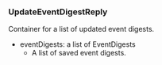 ### UpdateEventDigestReply
Container for a list of updated event digests.

- eventDigests: a list of EventDigests
  - A list of saved event digests.
